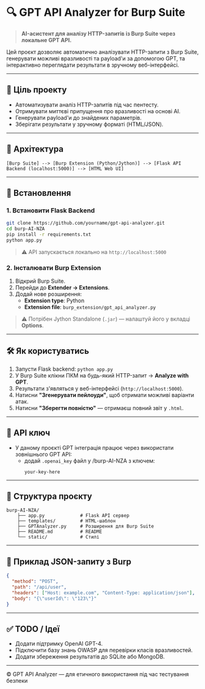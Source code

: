 # 🔍 GPT API Analyzer for Burp Suite

> **AI-асистент для аналізу HTTP-запитів із Burp Suite через локальне GPT API.**

Цей проєкт дозволяє автоматично аналізувати HTTP-запити з Burp Suite, генерувати можливі вразливості та payload'и за допомогою GPT, та інтерактивно переглядати результати в зручному веб-інтерфейсі.

---

## 🎯 Ціль проекту

- Автоматизувати аналіз HTTP-запитів під час пентесту.
- Отримувати миттєві припущення про вразливості на основі AI.
- Генерувати payload'и до знайдених параметрів.
- Зберігати результати у зручному форматі (HTML/JSON).

---

## 🧩 Архітектура

```
[Burp Suite] --> [Burp Extension (Python/Jython)] --> [Flask API Backend (localhost:5000)] --> [HTML Web UI]
```

---

## 🚀 Встановлення

### 1. Встановити Flask Backend

```bash
git clone https://github.com/yourname/gpt-api-analyzer.git
cd burp-AI-NZA
pip install -r requirements.txt
python app.py
```

> ⚠️ API запускається локально на `http://localhost:5000`

### 2. Інсталювати Burp Extension

1. Відкрий Burp Suite.
2. Перейди до **Extender → Extensions**.
3. Додай нове розширення:
   - **Extension type**: Python
   - **Extension file**: `burp_extension/gpt_api_analyzer.py`

> ⚠️ Потрібен Jython Standalone (`.jar`) — налаштуй його у вкладці **Options**.

---

## 🛠️ Як користуватись

1. Запусти Flask backend: `python app.py`
2. У Burp Suite клікни ПКМ на будь-який HTTP-запит → **Analyze with GPT**.
3. Результати з'являться у веб-інтерфейсі (`http://localhost:5000`).
4. Натисни **"Згенерувати пейлоуди"**, щоб отримати можливі варіанти атак.
5. Натисни **"Зберегти повністю"** — отримаєш повний звіт у `.html`.

---

## 🔑 API ключ

- У даному проєкті GPT інтеграція працює через використати зовнішнього GPT API:
  - додай `.openai_key` файл у /burp-AI-NZA з ключем:
    ```env
    your-key-here
    ```
---

## 📁 Структура проєкту

```
burp-AI-NZA/
    ├── app.py             # Flask API сервер
    ├── templates/         # HTML-шаблон
    ├── GPTAnalyzer.py     # Розширення для Burp Suite
    ├── README.md          # README
    └── static/            # Стилі

```

---

## 🧠 Приклад JSON-запиту з Burp

```json
{
  "method": "POST",
  "path": "/api/user",
  "headers": ["Host: example.com", "Content-Type: application/json"],
  "body": "{\"userId\": \"123\"}"
}
```

---

## ✅ TODO / Ідеї

- Додати підтримку OpenAI GPT-4.
- Підключити базу знань OWASP для перевірки класів вразливостей.
- Додати збереження результатів до SQLite або MongoDB.

---

© GPT API Analyzer — для етичного використання під час тестування безпеки
